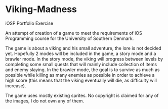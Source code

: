 Viking-Madness
==============

iOSP Portfolio Exercise

An attempt of creation of a game to meet the requirements of iOS Programming course for the University of Southern Denmark.

The game is about a viking and his small adventure, the lore is not decided yet. Hopefully 2 modes will be included in the game,
a story mode and a brawler mode. In the story mode, the viking will progress between levels by completing some small quests that will 
mainly include collection of items and enemy slaying. In the brawler mode, the goal is to survive as much as possible while killing as 
many enemies as possible in order to achieve a high score (this means that the viking eventually will die, as difficulty will increase).

The game uses mostly existing sprites. No copyright is claimed for any of the images, I do not own any of them.
